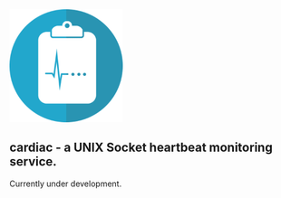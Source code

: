 <img src="https://raw.githubusercontent.com/breid48/cardiac/main/assets/prognosis-icon-geaf3251bc_640%20(1).png" width="200" height="200">

## cardiac - a UNIX Socket heartbeat monitoring service.

Currently under development.